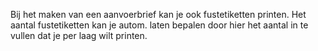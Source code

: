 Bij het maken van een aanvoerbrief kan je ook fustetiketten printen. Het aantal fustetiketten kan je autom. laten bepalen door hier het aantal in te vullen dat je per laag wilt printen. 